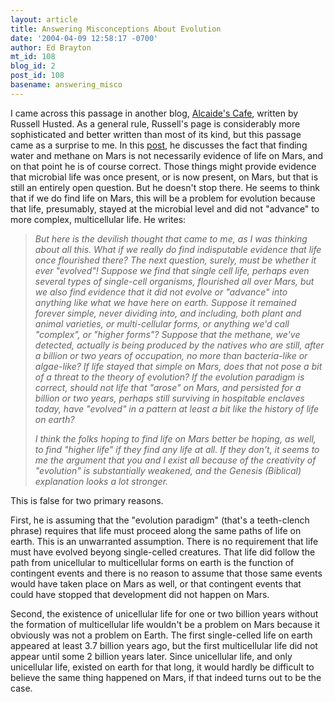 ```yaml
---
layout: article
title: Answering Misconceptions About Evolution
date: '2004-04-09 12:58:17 -0700'
author: Ed Brayton
mt_id: 108
blog_id: 2
post_id: 108
basename: answering_misco
---
```

I came across this passage in another blog, <a href="http://www.alcaidecafe.com/">Alcaide's Cafe</a>, written by Russell Husted. As a general rule, Russell's page is considerably more sophisticated and better written than most of its kind, but this passage came as a surprise to me. In this <a href="http://www.alcaidecafe.com/archives/000065.html">post</a>, he discusses the fact that finding water and methane on Mars is not necessarily evidence of life on Mars, and on that point he is of course correct. Those things might provide evidence that microbial life was once present, or is now present, on Mars, but that is still an entirely open question. But he doesn't stop there. He seems to think that if we do find life on Mars, this will be a problem for evolution because that life, presumably, stayed at the microbial level and did not "advance" to more complex, multicellular life. He writes:

<!--more-->

<blockquote><i>But here is the devilish thought that came to me, as I was thinking about all this. What if we really do find indisputable evidence that life once flourished there? The next question, surely, must be whether it ever "evolved"! Suppose we find that single cell life, perhaps even several types of single-cell organisms, flourished all over Mars, but we also find evidence that it did not evolve or "advance" into anything like what we have here on earth. Suppose it remained forever simple, never dividing into, and including, both plant and animal varieties, or multi-cellular forms, or anything we'd call "complex", or "higher forms"? Suppose that the methane, we've detected, actually is being produced by the natives who are still, after a billion or two years of occupation, no more than bacteria-like or algae-like? If life stayed that simple on Mars, does that not pose a bit of a threat to the theory of evolution? If the evolution paradigm is correct, should not life that "arose" on Mars, and persisted for a billion or two years, perhaps still surviving in hospitable enclaves today, have "evolved" in a pattern at least a bit like the history of life on earth?

I think the folks hoping to find life on Mars better be hoping, as well, to find "higher life" if they find any life at all. If they don't, it seems to me the argument that you and I exist all because of the creativity of "evolution" is substantially weakened, and the Genesis (Biblical) explanation looks a lot stronger.</i></blockquote>This is false for two primary reasons.

First, he is assuming that the "evolution paradigm" (that's a teeth-clench phrase) requires that life must proceed along the same paths of life on earth. This is an unwarranted assumption. There is no requirement that life must have evolved beyong single-celled creatures. That life did follow the path from unicellular to multicellular forms on earth is the function of contingent events and there is no reason to assume that those same events would have taken place on Mars as well, or that contingent events that could have stopped that development did not happen on Mars. 

Second, the existence of unicellular life for one or two billion years without the formation of multicellular life wouldn't be a problem on Mars because it obviously was not a problem on Earth. The first single-celled life on earth appeared at least 3.7 billion years ago, but the first multicellular life did not appear until some 2 billion years later. Since unicellular life, and only unicellular life, existed on earth for that long, it would hardly be difficult to believe the same thing happened on Mars, if that indeed turns out to be the case.
